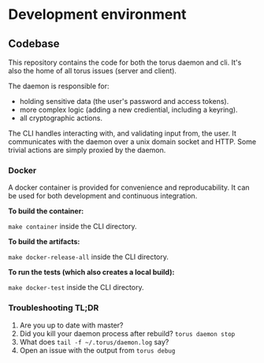 # Development environment

## Codebase

This repository contains the code for both the torus daemon and cli. It's
also the home of all torus issues (server and client).

The daemon is responsible for:
- holding sensitive data (the user's password and access tokens).
- more complex logic (adding a new crediential, including a keyring).
- all cryptographic actions.

The CLI handles interacting with, and validating input from, the user. It
communicates with the daemon over a unix domain socket and HTTP. Some trivial
actions are simply proxied by the daemon.

### Docker

A docker container is provided for convenience and reproducability. It can be
used for both development and continuous integration.

**To build the container:**

`make container` inside the CLI directory.

**To build the artifacts:**

`make docker-release-all` inside the CLI directory.

**To run the tests (which also creates a local build):**

`make docker-test` inside the CLI directory.

### Troubleshooting TL;DR

1. Are you up to date with master?
2. Did you kill your daemon process after rebuild? `torus daemon stop`
3. What does `tail -f ~/.torus/daemon.log` say?
4. Open an issue with the output from `torus debug`
